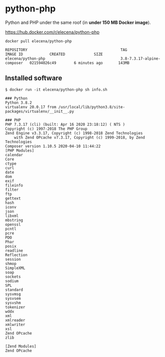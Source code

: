 python-php
==========

Python and PHP under the same roof (in **under 150 MB Docker image**).

https://hub.docker.com/r/elecena/python-php

```
docker pull elecena/python-php
```

```
REPOSITORY                                          TAG                          IMAGE ID            CREATED             SIZE
elecena/python-php                                  3.8-7.3.17-alpine-composer   021594026c49        6 minutes ago       143MB
```

## Installed software

```
$ docker run -it elecena/python-php sh info.sh

### Python
Python 3.8.2
virtualenv 20.0.17 from /usr/local/lib/python3.8/site-packages/virtualenv/__init__.py

### PHP
PHP 7.3.17 (cli) (built: Apr 16 2020 23:18:12) ( NTS )
Copyright (c) 1997-2018 The PHP Group
Zend Engine v3.3.17, Copyright (c) 1998-2018 Zend Technologies
    with Zend OPcache v7.3.17, Copyright (c) 1999-2018, by Zend Technologies
Composer version 1.10.5 2020-04-10 11:44:22
[PHP Modules]
calendar
Core
ctype
curl
date
dom
exif
fileinfo
filter
ftp
gettext
hash
iconv
json
libxml
mbstring
openssl
pcntl
pcre
PDO
Phar
posix
readline
Reflection
session
shmop
SimpleXML
soap
sockets
sodium
SPL
standard
sysvmsg
sysvsem
sysvshm
tokenizer
wddx
xml
xmlreader
xmlwriter
xsl
Zend OPcache
zlib

[Zend Modules]
Zend OPcache
```

